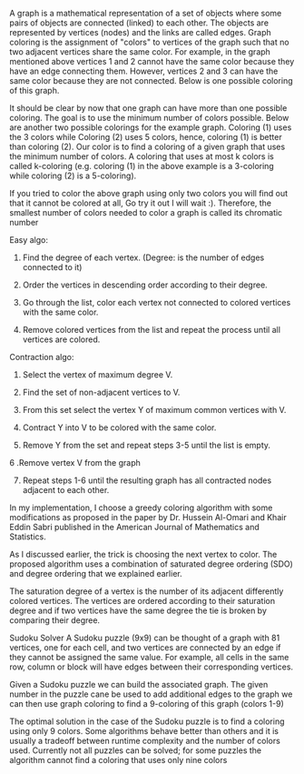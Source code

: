 A graph is a mathematical representation of a set of objects where some pairs of objects are connected (linked) to each other. The objects are represented by vertices (nodes) and the links are called edges.
Graph coloring is the assignment of "colors" to vertices of the graph such that no two adjacent vertices share the same color. For example, in the graph mentioned above vertices 1 and 2 cannot have the same color because they have an edge connecting them. However, vertices 2 and 3 can have the same color because they are not connected. Below is one possible coloring of this graph.

It should be clear by now that one graph can have more than one possible coloring. The goal is to use the minimum number of colors possible. Below are another two possible colorings for the example graph. Coloring (1) uses the 3 colors while Coloring (2) uses 5 colors, hence, coloring (1) is better than coloring (2).
Our color is to find a coloring of a given graph that uses the minimum number of colors. A coloring that uses at most k colors is called k-coloring (e.g. coloring (1) in the above example is a 3-coloring while coloring (2) is a 5-coloring).

If you tried to color the above graph using only two colors you will find out that it cannot be colored at all, Go try it out I will wait :). Therefore, the smallest number of colors needed to color a graph is called its chromatic number

Easy algo:
1. Find the degree of each vertex. (Degree: is the number of edges connected to it)

2. Order the vertices in descending order according to their degree.

3. Go through the list, color each vertex not connected to colored vertices with the same color.

4. Remove colored vertices from the list and repeat the process until all vertices are colored.

Contraction algo:
1. Select the vertex of maximum degree V.

2. Find the set of non-adjacent vertices to V.

3. From this set select the vertex Y of maximum common vertices with V.

4. Contract Y into V to be colored with the same color.

5. Remove Y from the set and repeat steps 3-5 until the list is empty.

6 .Remove vertex V from the graph

7. Repeat steps 1-6 until the resulting graph has all contracted nodes adjacent to each other.

In my implementation, I choose a greedy coloring algorithm with some modifications as proposed in the paper by Dr. Hussein Al-Omari and Khair Eddin Sabri published in the American Journal of Mathematics and Statistics.

As I discussed earlier, the trick is choosing the next vertex to color. The proposed algorithm uses a combination of saturated degree ordering (SDO) and degree ordering that we explained earlier.

The saturation degree of a vertex is the number of its adjacent differently colored vertices.  The vertices are ordered according to their saturation degree and if two vertices have the same degree the tie is broken by comparing their degree.

Sudoku Solver
A Sudoku puzzle (9x9) can be thought of a graph with 81 vertices, one for each cell, and two vertices are connected by an edge if they cannot be assigned the same value. For example, all cells in the same row, column or block will have edges between their corresponding vertices.

Given a Sudoku puzzle we can build the associated graph. The given number in the puzzle cane be used to add additional edges to the graph we can then use graph coloring to find a 9-coloring of this graph (colors 1-9)


The optimal solution in the case of the Sudoku puzzle is to find a coloring using only 9 colors. Some algorithms behave better than others and it is usually a tradeoff between runtime complexity and the number of colors used. Currently not all puzzles can be solved; for some puzzles the algorithm cannot find a coloring that uses only nine colors
